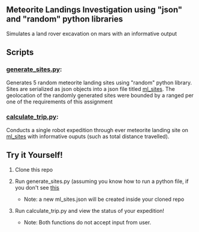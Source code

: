 
## Meteorite Landings Investigation using "json" and "random" python libraries
Simulates a land rover excavation on mars with an informative output

## Scripts

### [generate_sites.py](./generate_sites.py):
  
  Generates 5 random meteorite landing sites using "random" python library. Sites are serialized as json objects into a json file titled [ml_sites](./ml_sites). The geolocation of the randomly generated sites were bounded by a ranged per one of the requirements of this assignment

### [calculate_trip.py](./calculate_trip):
  
  Conducts a single robot expedition through ever meteorite landing site on [ml_sites](./ml_sites) with informative ouputs (such as total distance travelled).


## Try it Yourself!

1.  Clone this repo
2.  Run generate_sites.py (assuming you know how to run a python file, if you don't see [this](https://www.knowledgehut.com/blog/programming/run-python-scripts)
    - Note: a new ml_sites.json will be created inside your cloned repo

3.  Run calculate_trip.py and view the status of your expedition!
    - Note: Both functions do not accept input from user.
